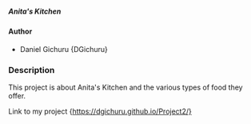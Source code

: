 ##### Anita's Kitchen

#### Author
* Daniel Gichuru {DGichuru}

### Description
 This project is about Anita's Kitchen and the various types of food they offer.

Link to my project
{https://dgichuru.github.io/Project2/}
